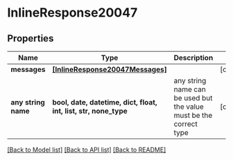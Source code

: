 # InlineResponse20047


## Properties
Name | Type | Description | Notes
------------ | ------------- | ------------- | -------------
**messages** | [**[InlineResponse20047Messages]**](InlineResponse20047Messages.md) |  | [optional] 
**any string name** | **bool, date, datetime, dict, float, int, list, str, none_type** | any string name can be used but the value must be the correct type | [optional]

[[Back to Model list]](../README.md#documentation-for-models) [[Back to API list]](../README.md#documentation-for-api-endpoints) [[Back to README]](../README.md)


